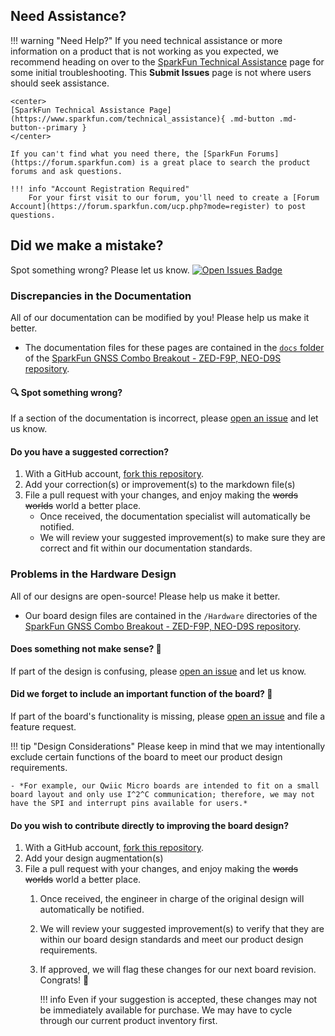 ## Need Assistance?

<!-- Technical Assistance Box -->
!!! warning "Need Help?"
	If you need technical assistance or more information on a product that is not working as you expected, we recommend heading on over to the [SparkFun Technical Assistance](https://www.sparkfun.com/technical_assistance) page for some initial troubleshooting. This **Submit Issues** page is not where users should seek assistance.

	<center>
	[SparkFun Technical Assistance Page](https://www.sparkfun.com/technical_assistance){ .md-button .md-button--primary }
	</center>

	If you can't find what you need there, the [SparkFun Forums](https://forum.sparkfun.com) is a great place to search the product forums and ask questions.

	!!! info "Account Registration Required"
		For your first visit to our forum, you'll need to create a [Forum Account](https://forum.sparkfun.com/ucp.php?mode=register) to post questions.


## Did we make a mistake?
Spot something wrong? Please let us know. [![Open Issues Badge](https://img.shields.io/github/issues/sparkfun/SparkFun_GNSS_Combo_Breakout-ZED-F9P_NEO-D9S.svg)](https://github.com/sparkfun/SparkFun_GNSS_Combo_Breakout-ZED-F9P_NEO-D9S/issues "Issues")


### Discrepancies in the Documentation
All of our documentation can be modified by you! Please help us make it better.

- The documentation files for these pages are contained in the [`docs` folder](https://github.com/sparkfun/SparkFun_GNSS_Combo_Breakout-ZED-F9P_NEO-D9S/tree/main/docs) of the [SparkFun GNSS Combo Breakout - ZED-F9P, NEO-D9S repository](https://github.com/sparkfun/SparkFun_GNSS_Combo_Breakout-ZED-F9P_NEO-D9S).


#### 🔍 Spot something wrong?
If a section of the documentation is incorrect, please [open an issue](https://github.com/sparkfun/SparkFun_GNSS_Combo_Breakout-ZED-F9P_NEO-D9S/issues) and let us know.

#### Do you have a suggested correction?

1. With a GitHub account, [fork this repository](https://github.com/sparkfun/SparkFun_GNSS_Combo_Breakout-ZED-F9P_NEO-D9S/fork).
2. Add your correction(s) or improvement(s) to the markdown file(s)
3. File a pull request with your changes, and enjoy making the ~~words~~ ~~worlds~~ world a better place.
	- Once received, the documentation specialist will automatically be notified.
	- We will review your suggested improvement(s) to make sure they are correct and fit within our documentation standards.


### Problems in the Hardware Design
All of our designs are open-source! Please help us make it better.

- Our board design files are contained in the `/Hardware` directories of the [SparkFun GNSS Combo Breakout - ZED-F9P, NEO-D9S repository](https://github.com/sparkfun/SparkFun_GNSS_Combo_Breakout-ZED-F9P_NEO-D9S).


#### Does something not make sense? 🤔
If part of the design is confusing, please [open an issue](https://github.com/sparkfun/SparkFun_GNSS_Combo_Breakout-ZED-F9P_NEO-D9S/issues) and let us know.


#### Did we forget to include an important function of the board? 🤦
If part of the board's functionality is missing, please [open an issue](https://github.com/sparkfun/SparkFun_GNSS_Combo_Breakout-ZED-F9P_NEO-D9S/issues) and file a feature request.

!!! tip "Design Considerations"
	Please keep in mind that we may intentionally exclude certain functions of the board to meet our product design requirements.

	- *For example, our Qwiic Micro boards are intended to fit on a small board layout and only use I^2^C communication; therefore, we may not have the SPI and interrupt pins available for users.*


#### Do you wish to contribute directly to improving the board design?

1. With a GitHub account, [fork this repository](https://github.com/sparkfun/SparkFun_GNSS_Combo_Breakout-ZED-F9P_NEO-D9S/fork).
2. Add your design augmentation(s)
3. File a pull request with your changes, and enjoy making the ~~words~~ ~~worlds~~ world a better place.
	1. Once received, the engineer in charge of the original design will automatically be notified.
	2. We will review your suggested improvement(s) to verify that they are within our board design standards and meet our product design requirements.
	3. If approved, we will flag these changes for our next board revision. Congrats! 🍻

		!!! info
			Even if your suggestion is accepted, these changes may not be immediately available for purchase. We may have to cycle through our current product inventory first.
